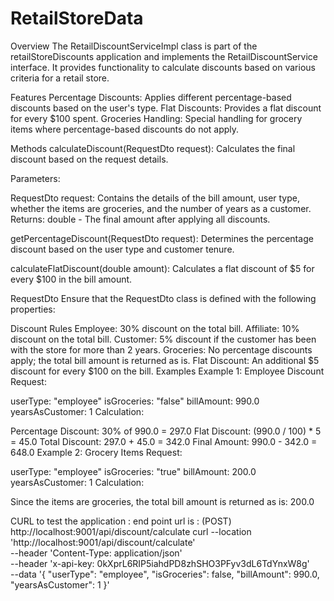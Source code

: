 # RetailStoreData

Overview
The RetailDiscountServiceImpl class is part of the retailStoreDiscounts application and implements the RetailDiscountService interface. It provides functionality to calculate discounts based on various criteria for a retail store.

Features
Percentage Discounts: Applies different percentage-based discounts based on the user's type.
Flat Discounts: Provides a flat discount for every $100 spent.
Groceries Handling: Special handling for grocery items where percentage-based discounts do not apply.

Methods
calculateDiscount(RequestDto request): Calculates the final discount based on the request details.

Parameters:

RequestDto request: Contains the details of the bill amount, user type, whether the items are groceries, and the number of years as a customer.
Returns: double - The final amount after applying all discounts.

getPercentageDiscount(RequestDto request): Determines the percentage discount based on the user type and customer tenure.

calculateFlatDiscount(double amount): Calculates a flat discount of $5 for every $100 in the bill amount.

RequestDto
Ensure that the RequestDto class is defined with the following properties:



Discount Rules
Employee: 30% discount on the total bill.
Affiliate: 10% discount on the total bill.
Customer: 5% discount if the customer has been with the store for more than 2 years.
Groceries: No percentage discounts apply; the total bill amount is returned as is.
Flat Discount: An additional $5 discount for every $100 on the bill.
Examples
Example 1: Employee Discount
Request:

userType: "employee"
isGroceries: "false"
billAmount: 990.0
yearsAsCustomer: 1
Calculation:

Percentage Discount: 30% of 990.0 = 297.0
Flat Discount: (990.0 / 100) * 5 = 45.0
Total Discount: 297.0 + 45.0 = 342.0
Final Amount: 990.0 - 342.0 = 648.0
Example 2: Grocery Items
Request:

userType: "employee"
isGroceries: "true"
billAmount: 200.0
yearsAsCustomer: 1
Calculation:

Since the items are groceries, the total bill amount is returned as is: 200.0


CURL to test the application :
end point url is : (POST) http://localhost:9001/api/discount/calculate
curl --location 'http://localhost:9001/api/discount/calculate' \
--header 'Content-Type: application/json' \
--header 'x-api-key: 0kXprL6RIP5iahdPD8zhSHO3PFyv3dL6TdYnxW8g' \
--data '{
    "userType": "employee",
    "isGroceries": false,
    "billAmount": 990.0,
    "yearsAsCustomer": 1
}'
